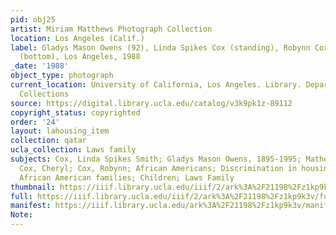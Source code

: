 ```yaml
---
pid: obj25
artist: Miriam Matthews Photograph Collection
location: Los Angeles (Calif.)
label: Gladys Mason Owens (92), Linda Spikes Cox (standing), Robynn Cox, Cheryl Cox
  (bottom), Los Angeles, 1988
_date: '1988'
object_type: photograph
current_location: University of California, Los Angeles. Library. Department of Special
  Collections
source: https://digital.library.ucla.edu/catalog/v3k9pk1z-89112
copyright_status: copyrighted
order: '24'
layout: lahousing_item
collection: qatar
ucla_collection: Laws family
subjects: Cox, Linda Spikes Smith; Gladys Mason Owens, 1895-1995; Mathews, Elwood;
  Cox, Cheryl; Cox, Robynn; African Americans; Discrimination in housing; Redlining;
  African American families; Children; Laws Family
thumbnail: https://iiif.library.ucla.edu/iiif/2/ark%3A%2F21198%2Fz1kp9k3v/full/250,/0/default.jpg
full: https://iiif.library.ucla.edu/iiif/2/ark%3A%2F21198%2Fz1kp9k3v/full/full/0/default.jpg
manifest: https://iiif.library.ucla.edu/ark%3A%2F21198%2Fz1kp9k3v/manifest
Note: 
---
```

